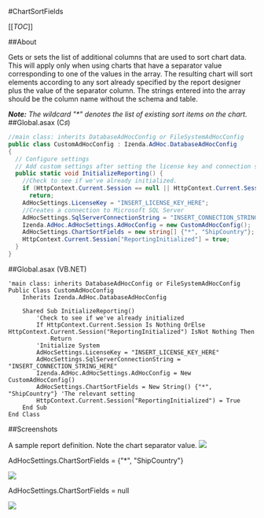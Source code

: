 #ChartSortFields

[[_TOC_]]

##About

Gets or sets the list of additional columns that are used to sort chart data. This will apply only when using charts that have a separator value corresponding to one of the values in the array. The resulting chart will sort elements according to any sort already specified by the report designer plus the value of the separator column. The strings entered into the array should be the column name without the schema and table.

_**Note:** The wildcard "*" denotes the list of existing sort items on the chart._
##Global.asax (C♯)

```csharp
//main class: inherits DatabaseAdHocConfig or FileSystemAdHocConfig
public class CustomAdHocConfig : Izenda.AdHoc.DatabaseAdHocConfig
{
  // Configure settings
  // Add custom settings after setting the license key and connection string by overriding the ConfigureSettings() method
  public static void InitializeReporting() {
    //Check to see if we've already initialized.
    if (HttpContext.Current.Session == null || HttpContext.Current.Session["ReportingInitialized"] != null)
      return;
    AdHocSettings.LicenseKey = "INSERT_LICENSE_KEY_HERE";
    //Creates a connection to Microsoft SQL Server
    AdHocSettings.SqlServerConnectionString = "INSERT_CONNECTION_STRING_HERE";
    Izenda.AdHoc.AdHocSettings.AdHocConfig = new CustomAdHocConfig();
    AdHocSettings.ChartSortFields = new string[] {"*", "ShipCountry"}; //The relevant setting
    HttpContext.Current.Session["ReportingInitialized"] = true;
  }
}
```

##Global.asax (VB.NET)

```visualbasic
'main class: inherits DatabaseAdHocConfig or FileSystemAdHocConfig
Public Class CustomAdHocConfig
    Inherits Izenda.AdHoc.DatabaseAdHocConfig

    Shared Sub InitializeReporting()
        'Check to see if we've already initialized
        If HttpContext.Current.Session Is Nothing OrElse HttpContext.Current.Session("ReportingInitialized") IsNot Nothing Then
            Return
        'Initialize System
        AdHocSettings.LicenseKey = "INSERT_LICENSE_KEY_HERE"
        AdHocSettings.SqlServerConnectionString = "INSERT_CONNECTION_STRING_HERE"
        Izenda.AdHoc.AdHocSettings.AdHocConfig = New CustomAdHocConfig()
        AdHocSettings.ChartSortFields = New String() {"*", "ShipCountry"} 'The relevant setting
        HttpContext.Current.Session("ReportingInitialized") = True
    End Sub
End Class
```

##Screenshots

A sample report definition. Note the chart separator value.
![](http://wiki.izenda.us/API/CodeSamples/ChartSortFields/chart_sort_fields_report_def.png)

AdHocSettings.ChartSortFields = {"*", "ShipCountry"}

![](http://wiki.izenda.us/API/CodeSamples/ChartSortFields/chart_sort_fields_set.png)

AdHocSettings.ChartSortFields = null

![](http://wiki.izenda.us/API/CodeSamples/ChartSortFields/chart_sort_fields_empty.png)